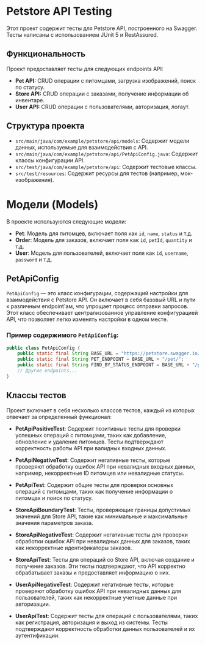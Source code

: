 # Petstore API Testing

Этот проект содержит тесты для Petstore API, построенного на Swagger. Тесты написаны с использованием JUnit 5 и RestAssured.

## Функциональность

Проект предоставляет тесты для следующих endpoints API:

- **Pet API:** CRUD операции с питомцами, загрузка изображений, поиск по статусу.
- **Store API:** CRUD операции с заказами, получение информации об инвентаре.
- **User API:** CRUD операции с пользователями, авторизация, логаут.

## Структура проекта

- `src/main/java/com/example/petstore/api/models`: Содержит модели данных, используемые для взаимодействия с API.
- `src/main/java/com/example/petstore/api/PetApiConfig.java`: Содержит классы конфигурации API.
- `src/test/java/com/example/petstore/api`: Содержит тестовые классы.
- `src/test/resources`: Содержит ресурсы для тестов (например, мок-изображения).

# Модели (Models)

В проекте используются следующие модели:

- **Pet**: Модель для питомцев, включает поля как `id`, `name`, `status` и т.д.
- **Order**: Модель для заказов, включает поля как `id`, `petId`, `quantity` и т.д.
- **User**: Модель для пользователей, включает поля как `id`, `username`, `password` и т.д.
## PetApiConfig

`PetApiConfig` — это класс конфигурации, содержащий настройки для взаимодействия с Petstore API. Он включает в себя базовый URL и пути к различным endpoint'ам, что упрощает процесс отправки запросов. Этот класс обеспечивает централизованное управление конфигурацией API, что позволяет легко изменять настройки в одном месте.

### Пример содержимого `PetApiConfig`:
```java
public class PetApiConfig {
    public static final String BASE_URL = "https://petstore.swagger.io/v2";
    public static final String PET_ENDPOINT = BASE_URL + "/pet/";
    public static final String FIND_BY_STATUS_ENDPOINT = BASE_URL + "/pet/findByStatus?status=";
    // Другие endpoints...
}
```

## Классы тестов

Проект включает в себя несколько классов тестов, каждый из которых отвечает за определенный функционал:

- **PetApiPositiveTest**: Содержит позитивные тесты для проверки успешных операций с питомцами, таких как добавление, обновление и удаление питомцев. Тесты подтверждают корректность работы API при валидных входных данных.
  
- **PetApiNegativeTest**: Содержит негативные тесты, которые проверяют обработку ошибок API при невалидных входных данных, например, некорректные ID питомцев или невалидные статусы.

- **PetApiTest**: Содержит общие тесты для проверки основных операций с питомцами, таких как получение информации о питомцах и поиск по статусу.

- **StoreApiBoundaryTest**: Тесты, проверяющие границы допустимых значений для Store API, такие как минимальные и максимальные значения параметров заказа.

- **StoreApiNegativeTest**: Содержит негативные тесты для проверки обработки ошибок API при невалидных данных для заказов, таких как некорректные идентификаторы заказов.

- **StoreApiTest**: Тесты для операций со Store API, включая создание и получение заказов. Эти тесты подтверждают, что API корректно обрабатывает заказы и предоставляет информацию о них.

- **UserApiNegativeTest**: Содержит негативные тесты, которые проверяют обработку ошибок API при невалидных данных для пользователей, таких как некорректные учетные данные при авторизации.

- **UserApiTest**: Содержит тесты для операций с пользователями, таких как регистрация, авторизация и выход из системы. Тесты подтверждают корректность обработки данных пользователей и их аутентификации.

